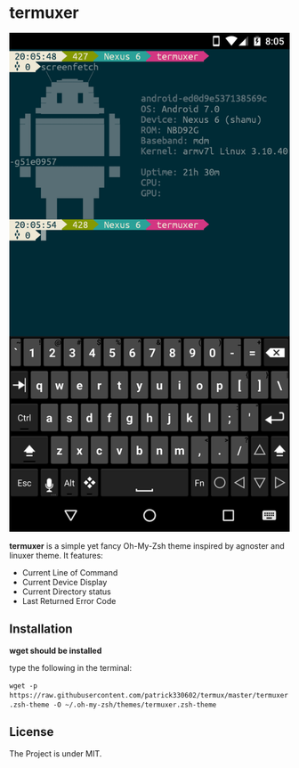 # termuxer

![screenshot](Screenshot.png)

**termuxer** is a simple yet fancy Oh-My-Zsh theme inspired by agnoster and linuxer theme. It features:

- Current Line of Command
- Current Device Display
- Current Directory status
- Last Returned Error Code

## Installation

**wget should be installed**

type the following in the terminal:

`wget -p https://raw.githubusercontent.com/patrick330602/termux/master/termuxer.zsh-theme -O ~/.oh-my-zsh/themes/termuxer.zsh-theme`

## License

The Project is under MIT.
